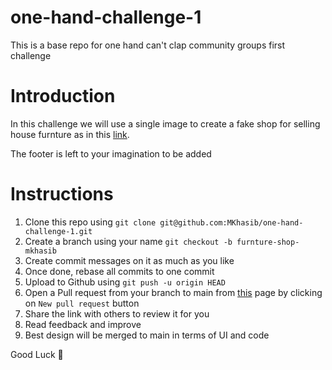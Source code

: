 # one-hand-challenge-1
This is a base repo for one hand can't clap community groups first challenge

# Introduction
In this challenge we will use a single image to create a fake shop for selling house furnture as in this [link](https://ibb.co/qd73Msy).

The footer is left to your imagination to be added

# Instructions 
1. Clone this repo using `git clone git@github.com:MKhasib/one-hand-challenge-1.git`
2. Create a branch using your name `git checkout -b furnture-shop-mkhasib`
3. Create commit messages on it as much as you like
4. Once done, rebase all commits to one commit
5. Upload to Github using `git push -u origin HEAD`
6. Open a Pull request from your branch to main from [this](https://github.com/MKhasib/one-hand-challenge-1/pulls) page by clicking on `New pull request` button
7. Share the link with others to review it for you
8. Read feedback and improve
9. Best design will be merged to main in terms of UI and code

Good Luck 🤩